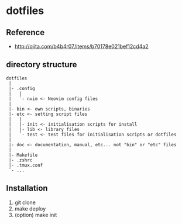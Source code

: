 # dotfiles

## Reference <!-- {{{1 -->

* <http://qiita.com/b4b4r07/items/b70178e021bef12cd4a2>

## directory structure <!-- {{{1 -->

```
dotfiles
 |
 |- .config
 |   |
 |   `- nvim <- Neovim config files
 |
 |- bin <- own scripts, binaries
 |- etc <- setting script files
 |   |
 |   |- init <- initialisation scripts for install
 |   |- lib <- library files
 |   `- test <- test files for initialisation scripts or dotfiles
 |
 |- doc <- documentation, manual, etc... not "bin" or "etc" files
 |
 |- Makefile
 |- .zshrc
 |- .tmux.conf
 `- ...
```

## Installation <!-- {{{1 -->

1. git clone
1. make deploy
1. (option) make init

<!-- end of file {{{1
vim:ft=markdown:et:ts=4:fdm=marker
-->

